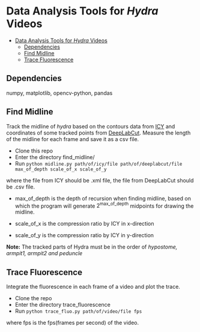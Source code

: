 # Data Analysis Tools for *Hydra* Videos

- [Data Analysis Tools for *Hydra* Videos](#data-analysis-tools-for-hydra-videos)
  - [Dependencies](#dependencies)
  - [Find Midline](#find-midline)
  - [Trace Fluorescence](#trace-fluorescence)

## Dependencies
numpy, matplotlib, opencv-python, pandas

## Find Midline

Track the midline of *hydra* based on the contours data from [ICY](http://icy.bioimageanalysis.org/) and coordinates of some tracked points from [DeepLabCut](https://github.com/AlexEMG/DeepLabCut). Measure the length of the midline for each frame and save it as a csv file.

- Clone this repo
- Enter the directory find_midline/
- Run `python midline.py path/of/icy/file path/of/deeplabcut/file max_of_depth scale_of_x scale_of_y`

where the file from ICY should be .xml file, the file from DeepLabCut should be .csv file.

- max_of_depth is the depth of recursion when finding midline, based on which the program will generate $2^{\text{max\_of\_depth}}$ midpoints for drawing the midline.
  
- scale_of_x is the compression ratio by ICY in x-direction
  
- scale_of_y is the compression ratio by ICY in y-direction

**Note:** The tracked parts of Hydra must be in the order of *hypostome, armpit1, armpit2 and peduncle*

## Trace Fluorescence

Integrate the fluorescence in each frame of a video and plot the trace. 

- Clone the repo
- Enter the directory trace_fluorescence
- Run `python trace_fluo.py path/of/video/file fps`

where fps is the fps(frames per second) of the video.